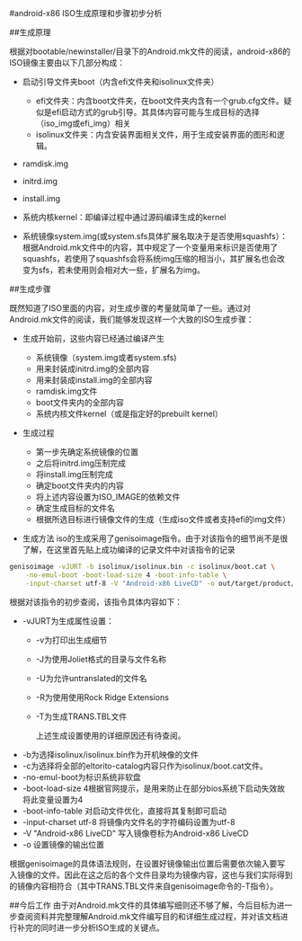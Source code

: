 #android-x86 ISO生成原理和步骤初步分析


##生成原理

根据对bootable/newinstaller/目录下的Android.mk文件的阅读，android-x86的ISO镜像主要由以下几部分构成：

- 启动引导文件夹boot（内含efi文件夹和isolinux文件夹）
  - efi文件夹：内含boot文件夹，在boot文件夹内含有一个grub.cfg文件。疑似是efi启动方式的grub引导。其具体内容可能与生成目标的选择（iso_img或efi_img）相关
  - isolinux文件夹：内含安装界面相关文件，用于生成安装界面的图形和逻辑。

- ramdisk.img

- initrd.img

- install.img

- 系统内核kernel：即编译过程中通过源码编译生成的kernel

- 系统镜像system.img(或system.sfs具体扩展名取决于是否使用squashfs）：根据Android.mk文件中的内容，其中规定了一个变量用来标识是否使用了squashfs，若使用了squashfs会将系统img压缩的相当小，其扩展名也会改变为sfs，若未使用则会相对大一些，扩展名为img。


##生成步骤

既然知道了ISO里面的内容，对生成步骤的考量就简单了一些。通过对Android.mk文件的阅读，我们能够发现这样一个大致的ISO生成步骤：
- 生成开始前，这些内容已经通过编译产生
  - 系统镜像（system.img或者system.sfs)
  - 用来封装成initrd.img的全部内容
  - 用来封装成install.img的全部内容
  - ramdisk.img文件
  - boot文件夹内的全部内容
  - 系统内核文件kernel（或是指定好的prebuilt kernel）

- 生成过程
  - 第一步先确定系统镜像的位置
  - 之后将initrd.img压制完成
  - 将install.img压制完成
  - 确定boot文件夹内的内容
  - 将上述内容设置为ISO_IMAGE的依赖文件
  - 确定生成目标的文件名
  - 根据所选目标进行镜像文件的生成（生成iso文件或者支持efi的img文件）

- 生成方法
iso的生成采用了genisoimage指令。由于对该指令的细节尚不是很了解，在这里首先贴上成功编译的记录文件中对该指令的记录
```bash
genisoimage -vJURT -b isolinux/isolinux.bin -c isolinux/boot.cat \
	-no-emul-boot -boot-load-size 4 -boot-info-table \
	-input-charset utf-8 -V "Android-x86 LiveCD" -o out/target/product/x86/android_x86.iso out/target/product/x86/boot out/target/product/x86/ramdisk.img out/target/product/x86/initrd.img out/target/product/x86/install.img out/target/product/x86/system.img out/target/product/x86/kernel
```

根据对该指令的初步查阅，该指令具体内容如下：
+ -vJURT为生成属性设置：
  + -v为打印出生成细节
  + -J为使用Joliet格式的目录与文件名称
  + -U为允许untranslated的文件名
  + -R为使用使用Rock Ridge Extensions
  + -T为生成TRANS.TBL文件

    上述生成设置使用的详细原因还有待查阅。
+ -b为选择isolinux/isolinux.bin作为开机映像的文件
+ -c为选择将全部的eltorito-catalog内容只作为isolinux/boot.cat文件。
+ -no-emul-boot为标识系统非软盘
+ -boot-load-size 4根据官网提示，是用来防止在部分bios系统下启动失效故将此变量设置为4
+ -boot-info-table 对启动文件优化，直接将其复制即可启动
+ -input-charset utf-8 将镜像内文件名的字符编码设置为utf-8
+ -V "Android-x86 LiveCD" 写入镜像卷标为Android-x86 LiveCD
+ -o 设置镜像的输出位置

根据genisoimage的具体语法规则，在设置好镜像输出位置后需要依次输入要写入镜像的文件。因此在这之后的各个文件目录均为镜像内容，这也与我们实际得到的镜像内容相符合（其中TRANS.TBL文件来自genisoimage命令的-T指令）。


##今后工作
由于对Android.mk文件的具体编写细则还不够了解，今后目标为进一步查阅资料并完整理解Android.mk文件编写目的和详细生成过程，并对该文档进行补完的同时进一步分析ISO生成的关键点。
